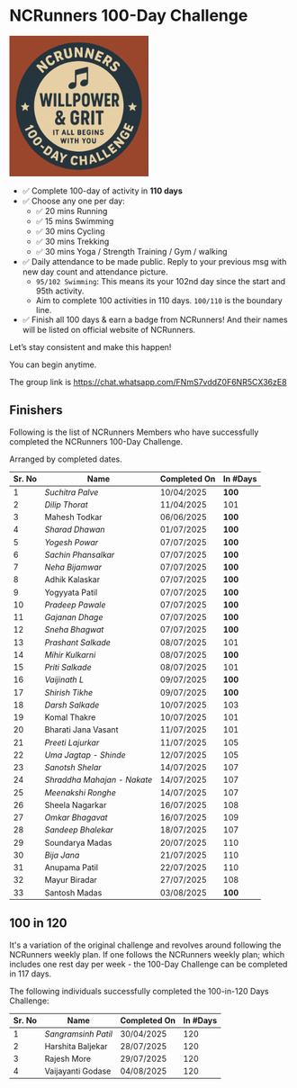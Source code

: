 # NCRunners 100-Day Challenge

<a  href="/assets/images/ncrhdc/ncrhdc_badge.png"><img src="/assets/images/ncrhdc/ncrhdc_badge.png" height="250px"></a>

* ✅ Complete 100-day of activity in **110 days**
* ✅ Choose any one per day:
  * ✅ 20 mins Running
  * ✅ 15 mins Swimming
  * ✅ 30 mins Cycling
  * ✅ 30 mins Trekking
  * ✅ 30 mins Yoga / Strength Training / Gym / walking
* ✅ Daily attendance to be made public. Reply to your previous msg with new day count and attendance picture.
   * `95/102 Swimming`: This means its your 102nd day since the start and 95th activity.
   * Aim to complete 100 activities in 110 days. `100/110` is the boundary line.
* ✅ Finish all 100 days & earn a badge from NCRunners! And their names will be listed on official website of NCRunners.

Let’s stay consistent and make this happen!

You can begin anytime.

The group link is https://chat.whatsapp.com/FNmS7vddZ0F6NR5CX36zE8

## Finishers

Following is the list of NCRunners Members who have successfully completed the NCRunners 100-Day Challenge.

Arranged by completed dates.

|Sr. No| Name | Completed On | In #Days |
| --- | --- | --- | --- |
| 1 | *Suchitra Palve* | 10/04/2025 | **100** |
| 2 | *Dilip Thorat* | 11/04/2025 | 101 |
| 3 | Mahesh Todkar |  06/06/2025 | **100** |
| 4 | *Sharad Dhawan* | 01/07/2025 | **100** |
| 5 | *Yogesh Powar* | 07/07/2025 | **100** |
| 6 | *Sachin Phansalkar* | 07/07/2025 | **100** |
| 7 | *Neha Bijamwar* | 07/07/2025 | **100** | 
| 8 | Adhik Kalaskar | 07/07/2025 | **100** |
| 9 | Yogyyata Patil | 07/07/2025 | **100** | 
| 10 | *Pradeep Pawale* | 07/07/2025 | **100** |
| 11 | *Gajanan Dhage* | 07/07/2025 | **100** |
| 12 | *Sneha Bhagwat* | 07/07/2025 | **100** |
| 13 | *Prashant Salkade* | 08/07/2025 | 101 |
| 14 | *Mihir Kulkarni* | 08/07/2025 | **100** |
| 15 | *Priti Salkade* | 08/07/2025 | 101 |
| 16 | *Vaijinath L* | 09/07/2025 | **100** |
| 17 | *Shirish Tikhe* | 09/07/2025 | **100** |
| 18 | *Darsh Salkade* | 10/07/2025 | 103 |
| 19 | Komal Thakre | 10/07/2025 | 101 |
| 20 | Bharati Jana Vasant | 11/07/2025 | 101 |
| 21 | *Preeti Lajurkar* | 11/07/2025 | 105
| 22 | *Uma Jagtap - Shinde* | 12/07/2025 | 105 |
| 23 | *Sanotsh Shelar* | 14/07/2025 | 107 |
| 24 | *Shraddha Mahajan - Nakate* | 14/07/2025 | 107 |
| 25 | *Meenakshi Ronghe* | 14/07/2025 | 107 |
| 26 | Sheela Nagarkar | 16/07/2025 | 108 |
| 27 | *Omkar Bhagavat* | 16/07/2025 | 109 |
| 28 | *Sandeep Bhalekar* | 18/07/2025 | 107 |
| 29 | Soundarya Madas | 20/07/2025 | 110 |
| 30 | *Bija Jana* | 21/07/2025 | 110 |
| 31 | Anupama Patil | 22/07/2025 | 110 |
| 32 | Mayur Biradar | 27/07/2025 | 108 |
| 33 | Santosh Madas | 03/08/2025 | **100** | 

## 100 in 120 

It's a variation of the original challenge and revolves around following the NCRunners weekly plan.
If one follows the NCRunners weekly plan; which includes one rest day per week - 
the 100-Day Challenge can be completed in 117 days.

The following individuals successfully completed the 100-in-120 Days Challenge:

|Sr. No| Name | Completed On | In #Days |
| --- | --- | --- | --- |
| 1 | *Sangramsinh Patil* | 30/04/2025 | 120 |
| 2 | Harshita Baljekar | 28/07/2025 | 120 |
| 3 | Rajesh More | 29/07/2025 | 120 |
| 4 | Vaijayanti Godase | 04/08/2025 | 120 |



 










